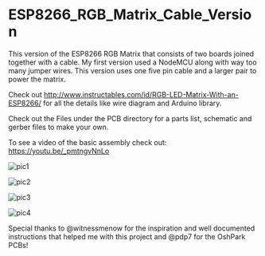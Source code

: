 # ESP8266_RGB_Matrix_Cable_Version
This version of the ESP8266 RGB Matrix that consists of two boards joined together with a cable. My first version used a NodeMCU along with way too many jumper wires. This version uses one five pin cable and a larger pair to power the matrix.

Check out http://www.instructables.com/id/RGB-LED-Matrix-With-an-ESP8266/ for all the details like wire diagram and Arduino library.

Check out the Files under the PCB directory for a parts list, schematic and gerber files to make your own.

To see a video of the basic assembly check out: https://youtu.be/_pmtngvNnLo 

![pic1](https://user-images.githubusercontent.com/4991664/40571768-3e47e32c-6075-11e8-9886-e8848329a277.jpg)

![pic2](https://user-images.githubusercontent.com/4991664/40571677-c7feff80-6073-11e8-8a48-ed1a948abd69.jpg)

![pic3](https://user-images.githubusercontent.com/4991664/40571685-e1762204-6073-11e8-80d1-ffdb7cbe2a83.jpg)

![pic4](https://user-images.githubusercontent.com/4991664/40571770-4328f00c-6075-11e8-8b60-a580434650e3.jpg)

Special thanks to @witnessmenow for the inspiration and well documented instructions that helped me with this project and @pdp7 for the OshPark PCBs!
